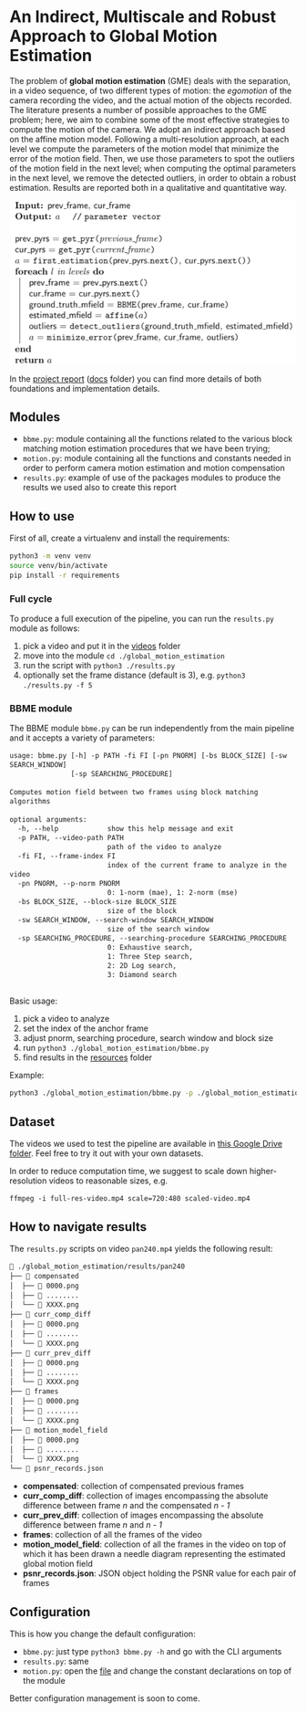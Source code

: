 # An Indirect, Multiscale and Robust Approach to Global Motion Estimation
The problem of __global motion estimation__ (GME) deals with the separation, in a video sequence, of two different types of motion: the _egomotion_ of the camera recording the video, and the actual motion of the objects recorded. The literature presents a number of possible approaches to the GME problem; here, we aim to combine some of the most effective strategies to compute the motion of the camera. We adopt an indirect approach based on the affine motion model. Following a multi-resolution approach, at each level we compute the parameters of the motion model that minimize the error of the motion field. Then, we use those parameters to spot the outliers of the motion field in the next level; when computing the optimal parameters in the next level, we remove the detected outliers, in order to obtain a robust estimation.
Results are reported both in a qualitative and quantitative way. 

![Procedure pseudocode](./docs/assets/images/algorithm.png)

In the [project report](docs/report/main.pdf) ([docs](docs) folder) you can find more details of both foundations and implementation details.

## Modules
* `bbme.py`: module containing all the functions related to the various block matching motion estimation procedures that we have been trying;
* `motion.py`: module containing all the functions and constants needed in order to perform camera motion estimation and motion compensation
* `results.py`: example of use of the packages modules to produce the results we used also to create this report

## How to use
First of all, create a virtualenv and install the requirements:
```bash
python3 -m venv venv
source venv/bin/activate
pip install -r requirements
```
### Full cycle
To produce a full execution of the pipeline, you can run the `results.py` module as follows:

1. pick a video and put it in the [videos](global_motion_estimation/resources/videos/) folder
2. move into the module `cd ./global_motion_estimation`
3. run the script with `python3 ./results.py`
4. optionally set the frame distance (default is 3), e.g. `python3 ./results.py -f 5` 


### BBME module
The BBME module `bbme.py` can be run independently from the main pipeline and it accepts a variety of parameters:
```batch
usage: bbme.py [-h] -p PATH -fi FI [-pn PNORM] [-bs BLOCK_SIZE] [-sw SEARCH_WINDOW]
               [-sp SEARCHING_PROCEDURE]

Computes motion field between two frames using block matching algorithms

optional arguments:
  -h, --help            show this help message and exit
  -p PATH, --video-path PATH
                        path of the video to analyze
  -fi FI, --frame-index FI
                        index of the current frame to analyze in the video
  -pn PNORM, --p-norm PNORM
                        0: 1-norm (mae), 1: 2-norm (mse)
  -bs BLOCK_SIZE, --block-size BLOCK_SIZE
                        size of the block
  -sw SEARCH_WINDOW, --search-window SEARCH_WINDOW
                        size of the search window
  -sp SEARCHING_PROCEDURE, --searching-procedure SEARCHING_PROCEDURE
                        0: Exhaustive search,
                        1: Three Step search, 
                        2: 2D Log search, 
                        3: Diamond search


```
Basic usage:
1. pick a video to analyze
2. set the index of the anchor frame
3. adjust pnorm, searching procedure, search window and block size
4. run `python3 ./global_motion_estimation/bbme.py` 
5. find results in the [resources](global_motion_estimation/resources) folder

Example:
```bash
python3 ./global_motion_estimation/bbme.py -p ./global_motion_estimation/resources/videos/pan240.mp4 -fi 10 -bs 12 -sw 12 -sp 3
```

## Dataset
The videos we used to test the pipeline are available in [this Google Drive folder](https://drive.google.com/drive/folders/1gZisWe4DEWpb_CoHkTi6OKnxhl5Ca_mT?usp=sharing). Feel free to try it out with your own datasets.

In order to reduce computation time, we suggest to scale down higher-resolution videos to reasonable sizes, e.g.
```batch
ffmpeg -i full-res-video.mp4 scale=720:480 scaled-video.mp4
```

## How to navigate results
The `results.py` scripts on video `pan240.mp4`  yields the following result:
```bash
 ./global_motion_estimation/results/pan240
├──  compensated
│  ├──  0000.png
│  ├──  ........
│  └──  XXXX.png
├──  curr_comp_diff
│  ├──  0000.png
│  ├──  ........
│  └──  XXXX.png
├──  curr_prev_diff
│  ├──  0000.png
│  ├──  ........
│  └──  XXXX.png
├──  frames
│  ├──  0000.png
│  ├──  ........
│  └──  XXXX.png
├──  motion_model_field
│  ├──  0000.png
│  ├──  ........
│  └──  XXXX.png
└──  psnr_records.json
```

* **compensated**: collection of compensated previous frames
* **curr_comp_diff**: collection of images encompassing the absolute difference between frame _n_ and the compensated _n - 1_
* **curr_prev_diff**: collection of images encompassing the absolute difference between frame _n_ and _n - 1_
* **frames**: collection of all the frames of the video
* **motion_model_field**: collection of all the frames in the video on top of which it has been drawn a needle diagram representing the estimated global motion field
* **psnr_records.json**: JSON object holding the PSNR value for each pair of frames


## Configuration
This is how you change the default configuration:
* `bbme.py`: just type `python3 bbme.py -h` and go with the CLI arguments
* `results.py`: same 
* `motion.py`: open the [file](global_motion_estimation/motion.py) and change the constant declarations on top of the module

Better configuration management is soon to come.